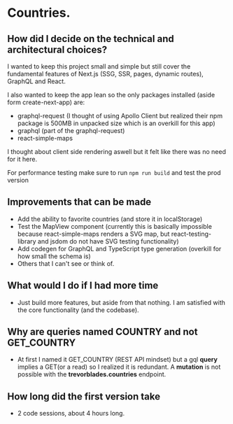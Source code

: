 # Countries.

## How did I decide on the technical and architectural choices?

I wanted to keep this project small and simple but still cover the fundamental features of Next.js (SSG, SSR, pages, dynamic routes), GraphQL and React.

I also wanted to keep the app lean so the only packages installed (aside form create-next-app) are:
* graphql-request (I thought of using Apollo Client but realized their npm package is 500MB in unpacked size which is an overkill for this app)
* graphql (part of the graphql-request)
* react-simple-maps

I thought about client side rendering aswell but it felt like there was no need for it here.

For performance testing make sure to run `npm run build` and test the prod version

## Improvements that can be made

* Add the ability to favorite countries (and store it in localStorage)
* Test the MapView component (currently this is basically impossible because react-simple-maps renders a SVG map, but react-testing-library and jsdom do not have SVG testing functionality)
* Add codegen for GraphQL and TypeScript type generation (overkill for how small the schema is)
* Others that I can't see or think of.

## What would I do if I had more time

* Just build more features, but aside from that nothing. I am satisfied with the core functionality (and the codebase).

## Why are queries named COUNTRY and not GET_COUNTRY

* At first I named it GET_COUNTRY (REST API mindset) but a gql **query** implies a GET(or a read) so I realized it is redundant. A **mutation** is not possible with the **trevorblades.countries** endpoint.

## How long did the first version take

* 2 code sessions, about 4 hours long.
